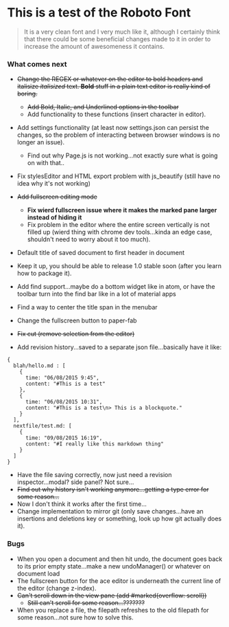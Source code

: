# This is a test of the Roboto Font

> It is a very clean font and I very much like it, although I certainly think that there could be some beneficial changes made to it in order to increase the amount of awesomeness it contains.

### What comes next

- ~~Change the REGEX or whatever on the editor to bold headers and italisize _italisized_ text. **Bold** stuff in a plain text editor is really kind of boring.~~
  - ~~Add Bold, Italic, and Underlined options in the toolbar~~
  - Add functionality to these functions (insert character in editor).

- Add settings functionality (at least now settings.json can persist the changes, so the problem of interacting between browser  windows is no longer an issue).
  - Find out why Page.js is not working...not exactly sure what is going on with that..

- Fix stylesEditor and HTML export problem with js_beautify (still have no idea why it's not working)

- ~~Add fullscreen editing mode~~
  - **Fix wierd fullscreen issue where it makes the marked pane larger instead of hiding it**
  - Fix problem in the editor where the entire screen vertically is not filled up (wierd thing with chrome dev tools...kinda an edge case, shouldn't need to worry about it too much).

- Default title of saved document to first header in document

- Keep it up, you should be able to release 1.0 stable soon (after you learn how to package it).

- Add find support...maybe do a bottom widget like in atom, or have the toolbar turn into the find bar like in a lot of material apps

- Find a way to center the title span in the menubar

- Change the fullscreen button to paper-fab

- ~~Fix cut (remove selection from the editor)~~

- Add revision history...saved to a separate json file...basically have it like:

```
{
  blah/hello.md : [
    {
      time: "06/08/2015 9:45",
      content: "#This is a test"
    },
    {
      time: "06/08/2015 10:31",
      content: "#This is a test\n> This is a blockquote."
    }
  ],
  nextfile/test.md: [
    {
      time: "09/08/2015 16:19",
      content: "#I really like this markdown thing"
    }
  ]
}
```

  - Have the file saving correctly, now just need a revision inspector...modal? side panel? Not sure...
  - ~~Find out why history isn't working anymore...getting a type error for some reason...~~
  - Now I don't think it works after the first time...
  - Change implementation to mirror git (only save changes...have an insertions and deletions key or something, look up how git actually does it).

### Bugs

- When you open a document and then hit undo, the document goes back to its prior empty state...make a new undoManager() or whatever on document load
- The fullscreen button for the ace editor is underneath the current line of the editor (change z-index).
- ~~Can't scroll down in the view pane (add #marked{overflow: scroll})~~
  - ~~Still can't scroll for some reason...???????~~
- When you replace a file, the filepath refreshes to the old filepath for some reason...not sure how to solve this.

